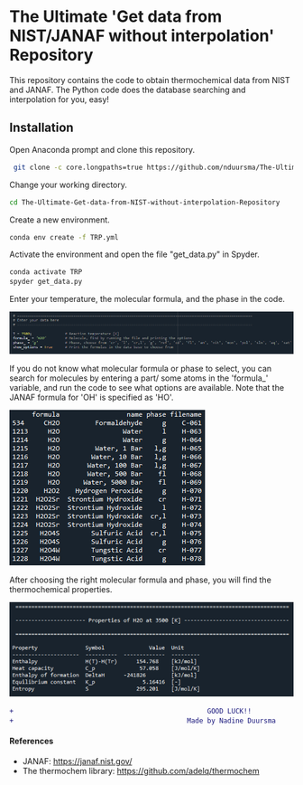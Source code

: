 # The Ultimate 'Get data from NIST/JANAF without interpolation' Repository

This repository contains the code to obtain thermochemical data from NIST and JANAF. The Python code does the database searching and interpolation for you, easy! 
## Installation

Open Anaconda prompt and clone this repository.
```bash
 git clone -c core.longpaths=true https://github.com/nduursma/The-Ultimate-Get-data-from-NIST-without-interpolation-Repository
```
Change your working directory.
```bash
cd The-Ultimate-Get-data-from-NIST-without-interpolation-Repository
```

Create a new environment.
```bash
conda env create -f TRP.yml

```

Activate the environment and open the file "get_data.py" in Spyder.
```bash
conda activate TRP
spyder get_data.py
```

Enter your temperature, the molecular formula, and the phase in the code.

![The datafields.](https://github.com/nduursma/The-Ultimate-Get-data-from-NIST-without-interpolation-Repository/blob/main/enterdata.PNG)

If you do not know what molecular formula or phase to select, you can search for molecules by entering a part/ some atoms in the 'formula_' variable, and run the code to see what options are available. Note that the JANAF formula for 'OH' is specified as 'HO'.

![Find the right formula and phase.](https://github.com/nduursma/The-Ultimate-Get-data-from-NIST-without-interpolation-Repository/blob/main/formulatable.PNG)

After choosing the right molecular formula and phase, you will find the thermochemical properties.

![Output of the thermochemical properties.](https://github.com/nduursma/The-Ultimate-Get-data-from-NIST-without-interpolation-Repository/blob/main/output.PNG)



```diff
+                                                GOOD LUCK!!                                             + 
+                                           Made by Nadine Duursma                                       + 
``` 
#### References
+ JANAF: https://janaf.nist.gov/ 
+ The thermochem library: https://github.com/adelq/thermochem

